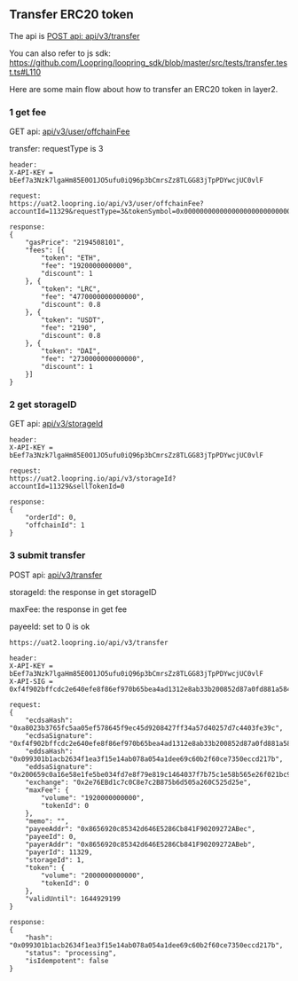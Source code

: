 ## Transfer ERC20 token

The api is  [POST api: api/v3/transfer](https://docs-uat.loopring.io/en/dex_apis/submitTransfer.html)

You can also refer to js sdk: https://github.com/Loopring/loopring_sdk/blob/master/src/tests/transfer.test.ts#L110



Here are some main flow about how to transfer an ERC20 token in layer2.

### 1 get fee

GET api: [api/v3/user/offchainFee](https://docs-uat.loopring.io/en/dex_apis/getBusinessFee2.html)

transfer: requestType is 3

`````
header: 
X-API-KEY = bEef7a3Nzk7lgaHm85E0O1JO5ufu0iQ96p3bCmrsZz8TLGG83jTpPDYwcjUC0vlF

request:
https://uat2.loopring.io/api/v3/user/offchainFee?accountId=11329&requestType=3&tokenSymbol=0x0000000000000000000000000000000000000000&amount=2000000000000

response:
{
	"gasPrice": "2194508101",
	"fees": [{
		"token": "ETH",
		"fee": "1920000000000",
		"discount": 1
	}, {
		"token": "LRC",
		"fee": "4770000000000000",
		"discount": 0.8
	}, {
		"token": "USDT",
		"fee": "2190",
		"discount": 0.8
	}, {
		"token": "DAI",
		"fee": "2730000000000000",
		"discount": 1
	}]
}
`````



### 2 get storageID

GET api: [api/v3/storageId](https://docs-uat.loopring.io/en/dex_apis/getNextStorageId.html)

`````
header: 
X-API-KEY = bEef7a3Nzk7lgaHm85E0O1JO5ufu0iQ96p3bCmrsZz8TLGG83jTpPDYwcjUC0vlF

request:
https://uat2.loopring.io/api/v3/storageId?accountId=11329&sellTokenId=0

response:
{
	"orderId": 0,
	"offchainId": 1
}
`````



### 3 submit transfer

POST api: [api/v3/transfer](https://docs-uat.loopring.io/en/dex_apis/submitTransfer.html)

storageId: the response in get storageID

maxFee: the response in get fee

payeeId: set to 0 is ok



````
https://uat2.loopring.io/api/v3/transfer

header: 
X-API-KEY = bEef7a3Nzk7lgaHm85E0O1JO5ufu0iQ96p3bCmrsZz8TLGG83jTpPDYwcjUC0vlF
X-API-SIG = 0xf4f902bffcdc2e640efe8f86ef970b65bea4ad1312e8ab33b200852d87a0fd881a584e201b52d768f333eb39b084ccde42dfe110fb683b81319837c6e92fa2691c03

request:
{
	"ecdsaHash": "0xa8023b3765fc5aa05ef578645f9ec45d9208427ff34a57d40257d7c4403fe39c",
	"ecdsaSignature": "0xf4f902bffcdc2e640efe8f86ef970b65bea4ad1312e8ab33b200852d87a0fd881a584e201b52d768f333eb39b084ccde42dfe110fb683b81319837c6e92fa2691c03",
	"eddsaHash": "0x099301b1acb2634f1ea3f15e14ab078a054a1dee69c60b2f60ce7350eccd217b",
	"eddsaSignature": "0x200659c0a16e58e1fe5be034fd7e8f79e819c1464037f7b75c1e58b565e26f021bc97487c02411fbde4b320d06ea270c1b0fdf92e53a503ace5602939e6a786502b3c28766cfdedf7420a698fda48aa9899d5a518b15d3ff912d2a89942ecd07",
	"exchange": "0x2e76EBd1c7c0C8e7c2B875b6d505a260C525d25e",
	"maxFee": {
		"volume": "1920000000000",
		"tokenId": 0
	},
	"memo": "",
	"payeeAddr": "0x8656920c85342d646E5286Cb841F90209272ABec",
	"payeeId": 0,
	"payerAddr": "0x8656920c85342d646E5286Cb841F90209272ABeb",
	"payerId": 11329,
	"storageId": 1,
	"token": {
		"volume": "2000000000000",
		"tokenId": 0
	},
	"validUntil": 1644929199
}

response:
{
	"hash": "0x099301b1acb2634f1ea3f15e14ab078a054a1dee69c60b2f60ce7350eccd217b",
	"status": "processing",
	"isIdempotent": false
}
````

